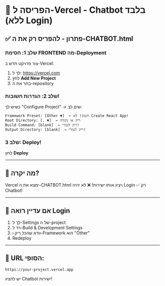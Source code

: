 # 🤖 הפריסה ל-Vercel - Chatbot בלבד (ללא Login)

## ✅ פתרון - להפריס רק את ה-CHATBOT.html

### שלב 1: חסימת FRONTEND מה-Deployment

צור פרויקט חדש ב-Vercel:

1. לך ל: https://vercel.com
2. לחץ **Add New Project**
3. בחר את ה-repository

### שלב 2: הגדרות חשובות!

כשיש לך "Configure Project" → שים לב:

```
Framework Preset: [Other ▼]  ← חשוב! לא Create React App!
Root Directory: [. ▼]  ← ריק או נקודה
Build Command: [blank]  ← ריק לגמרי!
Output Directory: [blank]  ← ריק לגמרי!
```

### שלב 3: Deploy!

לחץ **Deploy**

---

## 🎯 מה יקרה?

Vercel ימצא את ה-CHATBOT.html ויציג אותו ישירות!
❌ לא יהיה Login
✅ רק Chatbot!

---

## 📝 אם עדיין רואה Login

1. לך ל-Settings של ה-project
2. רד ל-Build & Development Settings  
3. וודא שהכל ריק ו-Framework הוא "Other"
4. Redeploy

---

## 🚀 URL הסופי:

```
https://your-project.vercel.app
```

יש להציג Chatbot ישירות!

